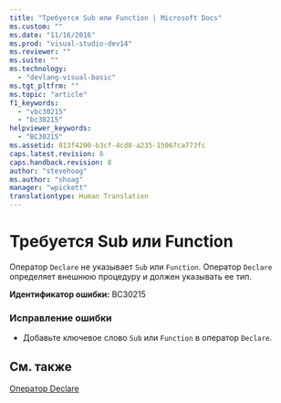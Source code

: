 ```yaml
---
title: "Требуется Sub или Function | Microsoft Docs"
ms.custom: ""
ms.date: "11/16/2016"
ms.prod: "visual-studio-dev14"
ms.reviewer: ""
ms.suite: ""
ms.technology: 
  - "devlang-visual-basic"
ms.tgt_pltfrm: ""
ms.topic: "article"
f1_keywords: 
  - "vbc30215"
  - "bc30215"
helpviewer_keywords: 
  - "BC30215"
ms.assetid: 013f4200-b3cf-4cd8-a235-15067ca773fc
caps.latest.revision: 8
caps.handback.revision: 8
author: "stevehoag"
ms.author: "shoag"
manager: "wpickett"
translationtype: Human Translation
---
```

# Требуется Sub или Function
Оператор `Declare` не указывает `Sub` или `Function`. Оператор `Declare` определяет внешнюю процедуру и должен указывать ее тип.  
  
 **Идентификатор ошибки:** BC30215  
  
### Исправление ошибки  
  
-   Добавьте ключевое слово `Sub` или `Function` в оператор `Declare`.  
  
## См. также  
 [Оператор Declare](../../visual-basic/language-reference/statements/declare-statement.md)
